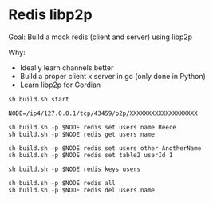 # Redis libp2p

Goal: Build a mock redis (client and server) using libp2p

Why:
- Ideally learn channels better
- Build a proper client x server in go (only done in Python)
- Learn libp2p for Gordian


```
sh build.sh start

NODE=/ip4/127.0.0.1/tcp/43459/p2p/XXXXXXXXXXXXXXXXXXX

sh build.sh -p $NODE redis set users name Reece
sh build.sh -p $NODE redis get users name

sh build.sh -p $NODE redis set users other AnotherName
sh build.sh -p $NODE redis set table2 userId 1

sh build.sh -p $NODE redis keys users

sh build.sh -p $NODE redis all
sh build.sh -p $NODE redis del users name
```